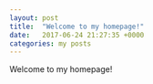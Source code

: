 ```yaml
---
layout: post
title:  "Welcome to my homepage!"
date:   2017-06-24 21:27:35 +0000
categories: my posts
---
```


Welcome to my homepage!
